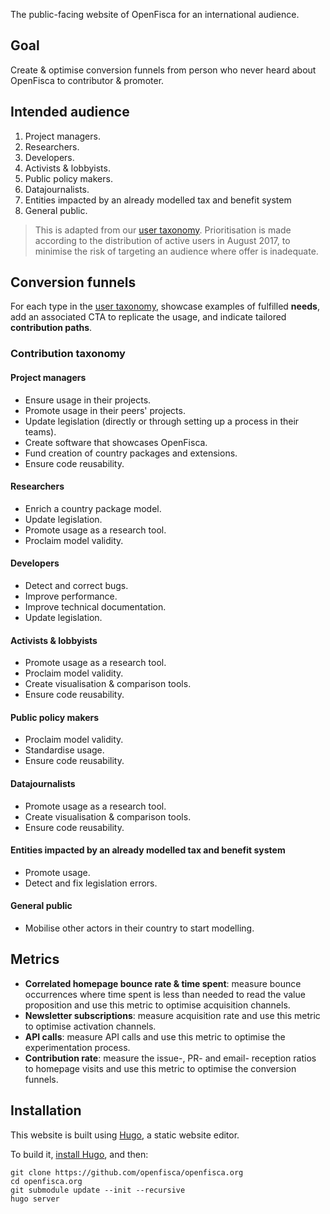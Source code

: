 The public-facing website of OpenFisca for an international audience.


## Goal

Create & optimise conversion funnels from person who never heard about OpenFisca to contributor & promoter.


## Intended audience

1. Project managers.
2. Researchers.
3. Developers.
4. Activists & lobbyists.
5. Public policy makers.
6. Datajournalists.
7. Entities impacted by an already modelled tax and benefit system
8. General public.

> This is adapted from our [user taxonomy](https://github.com/openfisca/openfisca-core/wiki/Taxonomie-des-utilisateurs). Prioritisation is made according to the distribution of active users in August 2017, to minimise the risk of targeting an audience where offer is inadequate.


## Conversion funnels

For each type in the [user taxonomy](https://github.com/openfisca/openfisca-core/wiki/Taxonomie-des-utilisateurs), showcase examples of fulfilled **needs**, add an associated CTA to replicate the usage, and indicate tailored **contribution paths**.


### Contribution taxonomy

#### Project managers

- Ensure usage in their projects.
- Promote usage in their peers' projects.
- Update legislation (directly or through setting up a process in their teams).
- Create software that showcases OpenFisca.
- Fund creation of country packages and extensions.
- Ensure code reusability.

#### Researchers

- Enrich a country package model.
- Update legislation.
- Promote usage as a research tool.
- Proclaim model validity.

#### Developers

- Detect and correct bugs.
- Improve performance.
- Improve technical documentation.
- Update legislation.

#### Activists & lobbyists

- Promote usage as a research tool.
- Proclaim model validity.
- Create visualisation & comparison tools.
- Ensure code reusability.

#### Public policy makers

- Proclaim model validity.
- Standardise usage.
- Ensure code reusability.

#### Datajournalists

- Promote usage as a research tool.
- Create visualisation & comparison tools.
- Ensure code reusability.

#### Entities impacted by an already modelled tax and benefit system

- Promote usage.
- Detect and fix legislation errors.

#### General public

- Mobilise other actors in their country to start modelling.


## Metrics

- **Correlated homepage bounce rate & time spent**: measure bounce occurrences where time spent is less than needed to read the value proposition and use this metric to optimise acquisition channels.
- **Newsletter subscriptions**: measure acquisition rate and use this metric to optimise activation channels.
- **API calls**: measure API calls and use this metric to optimise the experimentation process.
- **Contribution rate**: measure the issue-, PR- and email- reception ratios to homepage visits and use this metric to optimise the conversion funnels.


## Installation

This website is built using [Hugo](https://gohugo.io), a static website editor.

To build it, [install Hugo](https://gohugo.io/getting-started/installing/), and then:

```
git clone https://github.com/openfisca/openfisca.org
cd openfisca.org
git submodule update --init --recursive
hugo server
```
